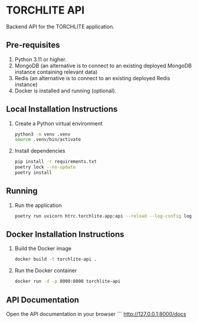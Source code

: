 # TORCHLITE API
Backend API for the TORCHLITE application.

## Pre-requisites
1. Python 3.11 or higher.
2. MongoDB (an alternative is to connect to an existing deployed MongoDB instance containing relevant data)
3. Redis (an alternative is to connect to an existing deployed Redis instance)
4. Docker is installed and running (optional).

## Local Installation Instructions

1. Create a Python virtual environment
    ```bash
    python3 -m venv .venv
    source .venv/bin/activate
    ```
2. Install dependencies
   ```bash
   pip install -r requirements.txt
   poetry lock --no-update
   poetry install
   ```

## Running 

1. Run the application
    ```bash
    poetry run uvicorn htrc.torchlite.app:api --reload --log-config log_conf.yaml
    ```

## Docker Installation Instructions

1. Build the Docker image
    ```bash
    docker build -t torchlite-api .
    ```
2. Run the Docker container
    ```bash
    docker run -d -p 8000:8000 torchlite-api
    ```

## API Documentation
Open the API documentation in your browser
    ```
    http://127.0.0.1:8000/docs
